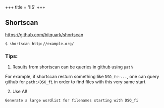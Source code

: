 +++
title = 'IIS'
+++

## Shortscan

https://github.com/bitquark/shortscan

```
$ shortscan http://example.org/
```

### Tips: 

1) Results from shortscan can be queries in github using `path`

For example, if shortscan resturn something like `DSO_fi~...`, one can query github for `path:/DSO_fi` in order to find files with this very same start.

2) Use AI! 

`Generate a large wordlist for filenames starting with DSO_fi`
